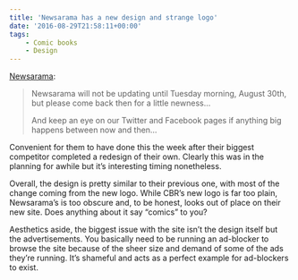 ```yaml
---
title: 'Newsarama has a new design and strange logo'
date: '2016-08-29T21:58:11+00:00'
tags:
    - Comic books
    - Design
---
```


[Newsarama](http://www.newsarama.com/30832-newsarama-won-t-be-updating-until-tuesday-am.html):

> Newsarama will not be updating until Tuesday morning, August 30th, but please come back then for a little newness…
> 
>  And keep an eye on our Twitter and Facebook pages if anything big happens between now and then…

Convenient for them to have done this the week after their biggest competitor completed a redesign of their own. Clearly this was in the planning for awhile but it’s interesting timing nonetheless.

Overall, the design is pretty similar to their previous one, with most of the change coming from the new logo. While CBR’s new logo is far too plain, Newsarama’s is too obscure and, to be honest, looks out of place on their new site. Does anything about it say “comics” to you?

Aesthetics aside, the biggest issue with the site isn’t the design itself but the advertisements. You basically need to be running an ad-blocker to browse the site because of the sheer size and demand of some of the ads they’re running. It’s shameful and acts as a perfect example for ad-blockers to exist.